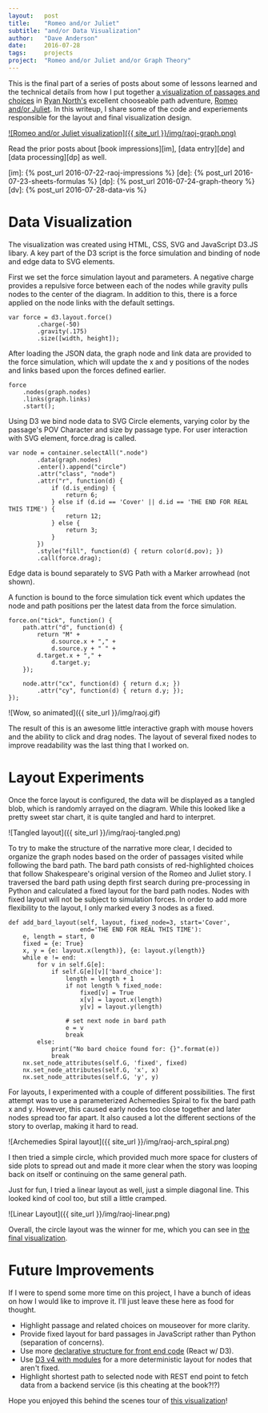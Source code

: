 ```yaml
---
layout:   post
title:    "Romeo and/or Juliet"
subtitle: "and/or Data Visualization"
author:   "Dave Anderson"
date:     2016-07-28
tags:     projects
project:  "Romeo and/or Juliet and/or Graph Theory"
---
```


This is the final part of a series of posts about some of lessons learned and the technical details from how I put together [a visualization of passages and choices][vis] in [Ryan North's][ryno] excellent chooseable path adventure, [Romeo and/or Juliet][raoj]. In this writeup, I share some of the code and experiements responsible for the layout and final visualization design.

[vis]: /projects/raoj-graph/
[ryno]: https://twitter.com/ryanqnorth
[raoj]: https://www.romeoandorjuliet.com/

[![Romeo and/or Juliet visualization]({{ site_url }}/img/raoj-graph.png)][vis]

<!--more-->

Read the prior posts about [book impressions][im], [data entry][de] and [data processing][dp] as well.

[im]: {% post_url 2016-07-22-raoj-impressions %}
[de]: {% post_url 2016-07-23-sheets-formulas %}
[dp]: {% post_url 2016-07-24-graph-theory %}
[dv]: {% post_url 2016-07-28-data-vis %}

# Data Visualization #

The visualization was created using HTML, CSS, SVG and JavaScript D3.JS libary. A key part of the D3 script is the force simulation and binding of node and edge data to SVG elements.

First we set the force simulation layout and parameters. A negative charge provides a repulsive force between each of the nodes while gravity pulls nodes to the center of the diagram. In addition to this, there is a force applied on the node links with the default settings.

```
var force = d3.layout.force()
        .charge(-50)
        .gravity(.175)
        .size([width, height]);
```

After loading the JSON data, the graph node and link data are provided to the force simulation, which will update the x and y positions of the nodes and links based upon the forces defined earlier.

```
force
    .nodes(graph.nodes)
    .links(graph.links)
    .start();
```

Using D3 we bind node data to SVG Circle elements, varying color by the passage's POV Character and size by passage type. For user interaction with SVG element, force.drag is called.

```
var node = container.selectAll(".node")
        .data(graph.nodes)
        .enter().append("circle")
        .attr("class", "node")
        .attr("r", function(d) {
            if (d.is_ending) {
                return 6;
            } else if (d.id == 'Cover' || d.id == 'THE END FOR REAL THIS TIME') {
                return 12;
            } else {
                return 3;
            }
        })
        .style("fill", function(d) { return color(d.pov); })
        .call(force.drag);
```

Edge data is bound separately to SVG Path with a Marker arrowhead (not shown).

A function is bound to the force simulation tick event which updates the node and path positions per the latest data from the force simulation.

```
force.on("tick", function() {
    path.attr("d", function(d) {
        return "M" +
            d.source.x + "," +
            d.source.y + " " +
        d.target.x + "," +
            d.target.y;
    });

    node.attr("cx", function(d) { return d.x; })
        .attr("cy", function(d) { return d.y; });
});
```
![Wow, so animated]({{ site_url }}/img/raoj.gif)

The result of this is an awesome little interactive graph with mouse hovers and the ability to click and drag nodes. The layout of several fixed nodes to improve readability was the last thing that I worked on.

# Layout Experiments #

Once the force layout is configured, the data will be displayed as a tangled blob, which is randomly arrayed on the diagram. While this looked like a pretty sweet star chart, it is quite tangled and hard to interpret.

![Tangled layout]({{ site_url }}/img/raoj-tangled.png)

To try to make the structure of the narrative more clear, I decided to organize the graph nodes based on the order of passages visited while following the bard path. The bard path consists of red-highlighted choices that follow Shakespeare's original version of the Romeo and Juliet story. I traversed the bard path using depth first search during pre-processing in Python and calculated a fixed layout for the bard path nodes. Nodes with fixed layout will not be subject to simulation forces. In order to add more flexibility to the layout, I only marked every 3 nodes as a fixed.

```
def add_bard_layout(self, layout, fixed_node=3, start='Cover',
                    end='THE END FOR REAL THIS TIME'):
    e, length = start, 0
    fixed = {e: True}
    x, y = {e: layout.x(length)}, {e: layout.y(length)}
    while e != end:
        for v in self.G[e]:
            if self.G[e][v]['bard_choice']:
                length = length + 1
                if not length % fixed_node:
                    fixed[v] = True
                    x[v] = layout.x(length)
                    y[v] = layout.y(length)

                # set next node in bard path
                e = v
                break
        else:
            print("No bard choice found for: {}".format(e))
            break
    nx.set_node_attributes(self.G, 'fixed', fixed)
    nx.set_node_attributes(self.G, 'x', x)
    nx.set_node_attributes(self.G, 'y', y)
```

For layouts, I experimented with a couple of different possibilities. The first attempt was to use a parameterized Achemedies Spiral to fix the bard path x and y. However, this caused early nodes too close together and later nodes spread too far apart. It also caused a lot the different sections of the story to overlap, making it hard to read.

![Archemedies Spiral layout]({{ site_url }}/img/raoj-arch_spiral.png)

I then tried a simple circle, which provided much more space for clusters of side plots to spread out and made it more clear when the story was looping back on itself or continuing on the same general path.

Just for fun, I tried a linear layout as well, just a simple diagonal line. This looked kind of cool too, but still a little cramped.

![Linear Layout]({{ site_url }}/img/raoj-linear.png)

Overall, the circle layout was the winner for me, which you can see in [the final visualization][vis].

# Future Improvements #

If I were to spend some more time on this project, I have a bunch of ideas on how I would like to improve it. I'll just leave these here as food for thought.

* Highlight passage and related choices on mouseover for more clarity.
* Provide fixed layout for bard passages in JavaScript rather than Python (separation of concerns).
* Use more [declarative structure for front end code][d4] (React w/ D3).
* Use [D3 v4 with modules][d3-4-force-simulation] for a more deterministic layout for nodes that aren't fixed.
* Highlight shortest path to selected node with REST end point to fetch data from a backend service (is this cheating at the book?!?)

Hope you enjoyed this behind the scenes tour of [this visualization][vis]!

[d4]: https://d4.js.org/
[d3-4-force-simulation]:https://github.com/d3/d3/blob/master/CHANGES.md#forces-d3-force

